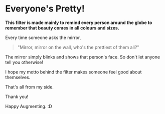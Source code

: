 # Everyone's Pretty!


**This filter is made mainly to remind every person around the globe to remember that beauty comes in all colours and sizes.**


Every time someone asks the mirror,
> "Mirror, mirror on the wall, who's the prettiest of them all?"

The mirror simply blinks and shows that person's face. So don't let anyone tell you otherwise!


I hope my motto behind the filter makes someone feel good about themselves. 


That's all from my side.


Thank you!


Happy Augmenting. :D
